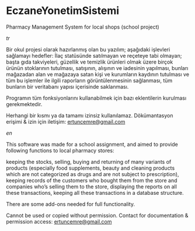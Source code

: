 # EczaneYonetimSistemi
Pharmacy Management System for local shops (school project)

*tr*

Bir okul projesi olarak hazırlanmış olan bu yazılım; aşağıdaki işlevleri sağlamayı hedefler:
İlaç statüsünde satılmayan ve reçeteye tabi olmayan; başta gıda takviyeleri, güzellik ve temizlik ürünleri olmak üzere
birçok ürünün stoklarının tutulması, satışının, alışının ve iadesinin yapılması, bunları mağazadan alan ve mağazaya satan kişi
ve kurumların kaydının tutulması ve tüm bu işlemler ile ilgili raporların görüntülenmesinin sağlanması, tüm bunların bir veritabanı
yapısı içerisinde saklanması.

Programın tüm fonksiyonlarını kullanabilmek için bazı eklentilerin kurulması gerekmektedir.

Herhangi bir kısmı ya da tamamı izinsiz kullanılamaz.
Dökümantasyon erişimi & izin için iletişim: ertuncemre@gmail.com

*en*

This software was made for a school assignment, and aimed to provide following functions to local pharmacy stores:

keeping the stocks, selling, buying and returning of many variants of products (especially food supplements, beauty and cleaning products
which are not categorized as drugs and are not subject to prescription), keeping records of the customers who bought them from the store
and companies who’s selling them to the store, displaying the reports on all these transactions, keeping all these transactions in a
database structure.

There are some add-ons needed for full functionality.

Cannot be used or copied without permission.
Contact for documentation & permission access: ertuncemre@gmail.com
